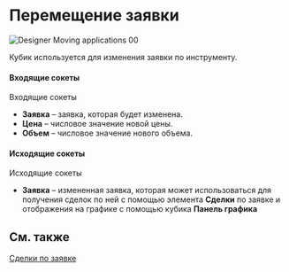 # Перемещение заявки

![Designer Moving applications 00](~/images/Designer_Moving_applications_00.png)

Кубик используется для изменения заявки по инструменту.

#### Входящие сокеты

Входящие сокеты

- **Заявка** – заявка, которая будет изменена.
- **Цена** – числовое значение новой цены.
- **Объем** – числовое значение нового объема.

#### Исходящие сокеты

Исходящие сокеты

- **Заявка** – измененная заявка, которая может использоваться для получения сделок по ней с помощью элемента **Сделки** по заявке и отображения на графике с помощью кубика **Панель графика**

## См. также

[Сделки по заявке](Designer_Deals_on_request.md)
